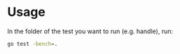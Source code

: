 # Usage

In the folder of the test you want to run (e.g. handle), run:
```bash
go test -bench=.
```

